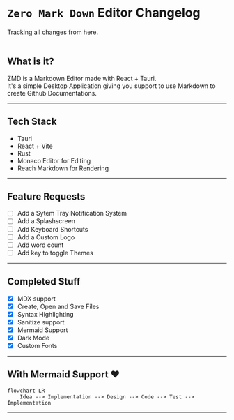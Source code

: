 # `Zero Mark Down` Editor Changelog

Tracking all changes from here.
<br><br>

## What is it?

ZMD is a Markdown Editor made with React + Tauri.<br>
It's a simple Desktop Application giving you support to use Markdown to create Github Documentations.

---

## Tech Stack

- Tauri
- React + Vite
- Rust
- Monaco Editor for Editing
- Reach Markdown for Rendering

---

## Feature Requests

- [ ] Add a Sytem Tray Notification System
- [ ] Add a Splashscreen
- [ ] Add Keyboard Shortcuts
- [ ] Add a Custom Logo
- [ ] Add word count
- [ ] Add key to toggle Themes

---

## Completed Stuff

- [x] MDX support
- [x] Create, Open and Save Files
- [x] Syntax Highlighting
- [x] Sanitize support
- [x] Mermaid Support
- [x] Dark Mode
- [x] Custom Fonts

---

## With Mermaid Support ❤️

```mermaid
flowchart LR
    Idea --> Implementation --> Design --> Code --> Test --> Implementation
```

---
